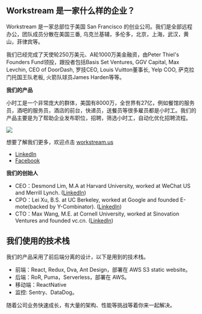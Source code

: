 ## Workstream 是一家什么样的企业？

Workstream 是一家总部位于美国 San Francisco 的创业公司。我们是全部远程办公，团队成员分散在美国三番, 乌克兰基辅，多伦多，北京，上海，武汉，黄山，菲律宾等。

我们已经完成了天使轮250万美元、A轮1000万美金融资，由Peter Thiel's Founders Fund领投，跟投者包括Basis Set Ventures, GGV Capital, Max Levchin, CEO of DoorDash, 罗技CEO, Louis Vuitton董事长, Yelp COO, 萨克拉门托国王队老板, 火箭队球员James Harden等等。

**我们的产品**

小时工是一个非常庞大的群体，美国有8000万，全世界有27亿，例如餐馆的服务员，酒吧的服务员，酒店的前台，快递员，送餐员等很多雇员都是小时工。我们的产品主要是为了帮助企业发布职位，招聘，筛选小时工，自动化优化招聘流程。

![](https://l.ruby-china.com/photo/2020/081fc030-fb3f-4a9b-82e1-3e31d7dbfcc3.png!large)

想要了解我们更多，欢迎点击 [workstream.us](https://www.workstream.us/)

- [LinkedIn](https://www.linkedin.com/company/workstream-us/)
- [Facebook](https://www.facebook.com/workstream.us/)

**我们的创始人**

- CEO：Desmond Lim, M.A at Harvard University, worked at WeChat US and Merrill Lynch. ([LinkedIn](https://www.linkedin.com/in/mynameisdesmond/))
- CPO：Lei Xu, B.S. at UC Berkeley, worked at Google and founded E-mote(backed by Y-Combinator). ([LinkedIn](https://www.linkedin.com/in/leixusam/))
- CTO：Max Wang, M.E. at Cornell University, worked at Sinovation Ventures and founded vc.cn. ([LinkedIn](https://www.linkedin.com/in/ruoyu-max-wang/))

## 我们使用的技术栈

我们的产品采用了前后端分离的设计，以下是用到的技术栈。

- 前端：React, Redux, Dva, Ant Design，部署在 AWS S3 static website。
- 后端：RoR, Puma，Serverless，部署在 AWS。
-  移动端：ReactNative
- 监控: Sentry、DataDog。

随着公司业务快速成长，有大量的架构、性能等挑战等着你来一起解决。
